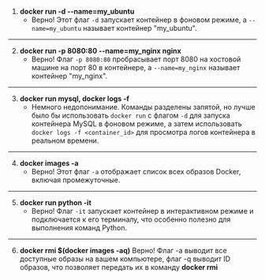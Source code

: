 

1. **docker run -d --name=my_ubuntu**
   - Верно! Этот флаг `-d` запускает контейнер в фоновом режиме, а `--name=my_ubuntu` называет контейнер "my_ubuntu".
____
2. **docker run -p 8080:80 --name=my_nginx nginx**
   - Верно! Флаг `-p 8080:80` пробрасывает порт 8080 на хостовой машине на порт 80 в контейнере, а `--name=my_nginx` называет контейнер "my_nginx".
___
3. **docker run mysql, docker logs -f**
   - Немного недопонимание. Команды разделены запятой, но лучше было бы использовать `docker run` с флагом `-d` для запуска контейнера MySQL в фоновом режиме, а затем использовать `docker logs -f <container_id>` для просмотра логов контейнера в реальном времени.
___
4. **docker images -a**
   - Верно! Этот флаг `-a` отображает список всех образов Docker, включая промежуточные.
___
5. **docker run python -it**
   - Верно! Флаг `-it` запускает контейнер в интерактивном режиме и подключается к его терминалу, что особенно полезно для выполнения команд Python.
____
6. **docker rmi $(docker images -aq)**
   Верно! Флаг -a выводит все доступные образы на вашем компьютере, флаг -q выводит ID образов, что позволяет передать их в команду **docker rmi**
